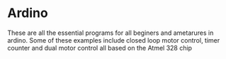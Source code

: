 # Ardino
These are all the essential programs for all beginers and ametarures in ardino. Some of these examples include closed loop motor control, timer counter and dual motor control all based on the Atmel 328 chip
